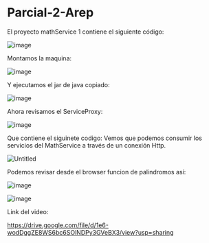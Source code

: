 # Parcial-2-Arep

El proyecto mathService 1 contiene el siguiente código:

![image](https://user-images.githubusercontent.com/25957863/198165652-6b598b4b-bd12-4b7b-af98-1810dea5f8a4.png)

Montamos la maquina:

![image](https://user-images.githubusercontent.com/25957863/198165684-08189727-73c1-4422-a44d-a9828fa369dd.png)

Y ejecutamos el jar de java copiado:

![image](https://user-images.githubusercontent.com/25957863/198161996-316ba150-13e1-4b89-82e2-e824dac7663b.png)

Ahora revisamos el ServiceProxy:

![image](https://user-images.githubusercontent.com/25957863/198166321-7f9257b8-a33d-4be4-ae64-9552f1e95541.png)

Que contiene el siguinete codigo:
Vemos que podemos consumir los servicios del MathService a través de un conexión Http.

![Untitled](https://user-images.githubusercontent.com/25957863/198166270-fe0747e5-7602-4a6b-8066-4da7a941cf95.png)

Podemos revisar desde el browser funcion de palindromos así:

![image](https://user-images.githubusercontent.com/25957863/198166585-bb8590f0-a057-4f45-8dc7-e32483fddf8d.png)

![image](https://user-images.githubusercontent.com/25957863/198166637-22a2138b-8d11-4d50-8be8-4c99bd869bce.png)


Link del video:

https://drive.google.com/file/d/1e6-wodDggZE8WS6bc6SOlNDPy3GVeBX3/view?usp=sharing
